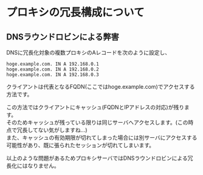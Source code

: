 # プロキシの冗長構成について
## DNSラウンドロビンによる弊害
DNSに冗長化対象の複数プロキシのAレコードを次のように設定し、  
```
hoge.example.com. IN A 192.168.0.1
hoge.example.com. IN A 192.168.0.2
hoge.example.com. IN A 192.168.0.3
```
クライアントは代表となるFQDN(ここではhoge.example.com)でアクセスする方法です。  
  
この方法ではクライアントにキャッシュ(FQDNとIPアドレスの対応)が残ります。  
そのためキャッシュが残っている限りは同じサーバへアクセスします。(この時点で冗長してない気がしますね...)  
また、キャッシュの有効期限が切れてしまった場合には別サーバにアクセスする可能性があり、既に張られたセッションが切れてしまいます。  
  
以上のような問題があるためプロキシサーバではDNSラウンドロビンによる冗長化にはなりません。  

